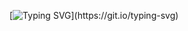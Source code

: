 
[![Typing SVG](https://readme-typing-svg.demolab.com/?lines=HI!+My+name+is+Ziyoda!;I+am+SDET!;)](https://git.io/typing-svg)


<!-- - 🔭 I’m currently working on ...
- 🌱 I’m currently learning ...
- 👯 I’m looking to collaborate on ...
- 🤔 I’m looking for help with ...
- 💬 Ask me about ...
- 📫 How to reach me: ...
- 😄 Pronouns: ...
- ⚡ Fun fact: ... -->

